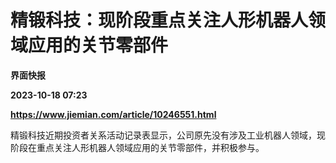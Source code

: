 # 精锻科技：现阶段重点关注人形机器人领域应用的关节零部件
**界面快报**

**2023-10-18 07:23**

**https://www.jiemian.com/article/10246551.html**

精锻科技近期投资者关系活动记录表显示，公司原先没有涉及工业机器人领域，现阶段在重点关注人形机器人领域应用的关节零部件，并积极参与。